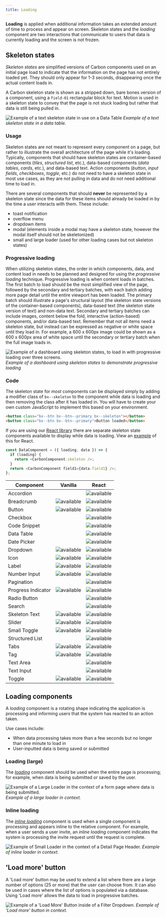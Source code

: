 ```yaml
---
title: Loading
---
```


**Loading** is applied when additional information takes an extended amount of time to process and appear on screen. Skeleton states and the _loading_ component are two interactions that communicate to users that data is currently loading and the screen is not frozen.

## Skeleton states

_Skeleton states_ are simplified versions of Carbon components used on an initial page load to indicate that the information on the page has not entirely loaded yet. They should only appear for 1-3 seconds, disappearing once the actual content loads in.

A Carbon skeleton state is shown as a stripped down, bare bones version of a component, using a `field-01` rectangular block for text. Motion is used in a skeleton state to convey that the page is not stuck loading but rather that data is still being pulled in.

![Example of a text skeleton state in use on a Data Table](images/data-table-skeleton-state.gif)
_Example of a text skeleton state in a data table._

### Usage

Skeleton states are not meant to represent every component on a page, but rather to illustrate the overall architecture of the page while it's loading. Typically, components that should have skeleton states are container-based components (_tiles_, _structured list_, etc.), data-based components (_data tables_, _cards_, etc.), and data-based text. Action components (_button_, _input fields_, _checkboxes_, _toggle_, etc.) do not need to have a skeleton state in most use cases, as they are not pulling in data and do not need additional time to load in.

There are several components that should **never** be represented by a skeleton state since the data for these items should already be loaded in by the time a user interacts with them. These include:

- toast notification
- overflow menu
- dropdown items
- modal (elements inside a modal may have a skeleton state, however the modal itself should not be skeletonized)
- small and large loader (used for other loading cases but not skeleton states)

### Progressive loading

When utilizing skeleton states, the order in which components, data, and content load in needs to be planned and designed for using the _progressive loading_ technique. Progressive loading is when content loads in batches. The first batch to load should be the most simplified view of the page, followed by the secondary and tertiary batches, with each batch adding more page detail until the entire viewport has been loaded. The primary batch should illustrate a page's structural layout (the skeleton state versions of the container-based components), data-based text (the skeleton state version of text) and non-data text. Secondary and tertiary batches can include images, content below the fold, interactive (action-based) components, and/or data-based text. Remember that not all items need a skeleton state, but instead can be expressed as negative or white space until they load in. For example, a 600 x 600px image could be shown as a 600 x 600px area of white space until the secondary or tertiary batch when the full image loads in.

![Example of a dashboard using skeleton states, to load in with progressive loading over three screens.](images/Progressive-Loading.png)
_Example of a dashboard using skeleton states to demonstrate progressive loading_

### Code

The skeleton state for _most_ components can be displayed simply by adding a modifier class of `bx--skeleton` to the component while data is loading and then removing the class after it has loaded in. You will have to create your own custom JavaScript to implement this based on your environment.

```html
<button class="bx--btn bx--btn--primary bx--skeleton"></button>
<button class="bx--btn bx--btn--primary">Button loaded</button>
```

If you are using our [React library](http://react.carbondesignsystem.com/) there are separate skeleton state components available to display while data is loading. View an [example](https://codesandbox.io/s/wq264y43k8) of this for React.

```javascript
const DataComponent = ({ loading, data }) => {
  if (loading) {
    return <CarbonComponent.skeleton />;
  }
  return <CarbonComponent field1={data.field1} />;
};
```

| Component          | Vanilla                                   | React                                     |
| ------------------ | ----------------------------------------- | ----------------------------------------- |
| Accordion          |                                           | ![available](images/checkmark--glyph.svg) |
| Breadcrumb         | ![available](images/checkmark--glyph.svg) | ![available](images/checkmark--glyph.svg) |
| Button             | ![available](images/checkmark--glyph.svg) | ![available](images/checkmark--glyph.svg) |
| Checkbox           |                                           | ![available](images/checkmark--glyph.svg) |
| Code Snippet       |                                           | ![available](images/checkmark--glyph.svg) |
| Data Table         |                                           | ![available](images/checkmark--glyph.svg) |
| Date Picker        |                                           | ![available](images/checkmark--glyph.svg) |
| Dropdown           | ![available](images/checkmark--glyph.svg) | ![available](images/checkmark--glyph.svg) |
| Icon               | ![available](images/checkmark--glyph.svg) | ![available](images/checkmark--glyph.svg) |
| Label              | ![available](images/checkmark--glyph.svg) | ![available](images/checkmark--glyph.svg) |
| Number Input       | ![available](images/checkmark--glyph.svg) | ![available](images/checkmark--glyph.svg) |
| Pagination         |                                           | ![available](images/checkmark--glyph.svg) |
| Progress Indicator | ![available](images/checkmark--glyph.svg) | ![available](images/checkmark--glyph.svg) |
| Radio Button       |                                           | ![available](images/checkmark--glyph.svg) |
| Search             |                                           | ![available](images/checkmark--glyph.svg) |
| Skeleton Text      | ![available](images/checkmark--glyph.svg) | ![available](images/checkmark--glyph.svg) |
| Slider             | ![available](images/checkmark--glyph.svg) | ![available](images/checkmark--glyph.svg) |
| Small Toggle       | ![available](images/checkmark--glyph.svg) | ![available](images/checkmark--glyph.svg) |
| Structured List    |                                           | ![available](images/checkmark--glyph.svg) |
| Tabs               | ![available](images/checkmark--glyph.svg) | ![available](images/checkmark--glyph.svg) |
| Tag                | ![available](images/checkmark--glyph.svg) | ![available](images/checkmark--glyph.svg) |
| Text Area          |                                           | ![available](images/checkmark--glyph.svg) |
| Text Input         |                                           | ![available](images/checkmark--glyph.svg) |
| Toggle             | ![available](images/checkmark--glyph.svg) | ![available](images/checkmark--glyph.svg) |

## Loading components

A _loading_ component is a rotating shape indicating the application is processing and informing users that the system has reacted to an action taken.

Use cases include:

- When data processing takes more than a few seconds but no longer than one minute to load in
- User-inputted data is being saved or submitted

### Loading (large)

The [_loading_](/components/loading/code) component should be used when the entire page is processing; for example, when data is being submitted or saved by the user.

![Example of a Large Loader in the context of a form page where data is being submitted.](images/Large-Loader.png)
_Example of a large loader in context._

### Inline loading

The [_inline loading_](/components/inline-loading/code) component is used when a single component is processing and appears inline to the relative component. For example, when a user sends a user invite, an _inline loading_ component indicates the system is processing the invite request until the request is complete.

![Example of Small Loader in the context of a Detail Page Header.](images/inline-loading-animated.gif)
_Example of inline loader in context._

## 'Load more' button

A 'Load more' button may be used to extend a list where there are a large number of options (25 or more) that the user can choose from. It can also be used in cases where the list of options is populated via a database. Using 'Load more' allows the data to load in progressive batches.

![Example of a 'Load More' Button inside of a Filter Dropdown.](images/load-more.png)
_Example of 'Load more' button in context._

<!--## Progress Loader

A Progress Loader is used to represent a specific load time for an item. This amount of time, whatever unit, can be measured based on actual events.

Use cases for a Progress Loader include:

- A file being uploaded (0 to 100%)
- A new item being provisioned (0 to 10 minutes)

*Example gif of file being uploaded (Is this the best use case?*-->
